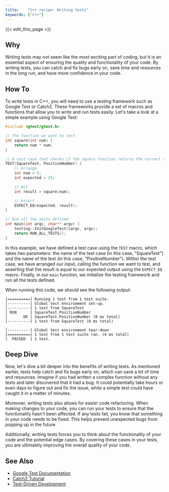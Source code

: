 ```yaml
---
title:    "C++ recipe: Writing tests"
keywords: ["C++"]
---
```


{{< edit_this_page >}}

## Why

Writing tests may not seem like the most exciting part of coding, but it is an essential aspect of ensuring the quality and functionality of your code. By writing tests, you can catch and fix bugs early on, save time and resources in the long run, and have more confidence in your code.

## How To

To write tests in C++, you will need to use a testing framework such as Google Test or Catch2. These frameworks provide a set of macros and functions that allow you to write and run tests easily. Let's take a look at a simple example using Google Test:

```C++
#include <gtest/gtest.h>

// The function we want to test
int square(int num) {
    return num * num;
}

// A test case that checks if the square function returns the correct result for a given input
TEST(SquareTest, PositiveNumber) {
    // Arrange
    int num = 5;
    int expected = 25;

    // Act
    int result = square(num);

    // Assert
    EXPECT_EQ(expected, result);
}

// Run all the tests defined
int main(int argc, char** argv) {
    testing::InitGoogleTest(&argc, argv);
    return RUN_ALL_TESTS();
}
```

In this example, we have defined a test case using the `TEST` macro, which takes two parameters: the name of the test case (in this case, "SquareTest") and the name of the test (in this case, "PositiveNumber"). Within the test case, we have arranged our input, calling the function we want to test, and asserting that the result is equal to our expected output using the `EXPECT_EQ` macro. Finally, in our `main` function, we initialize the testing framework and run all the tests defined.

When running this code, we should see the following output:

```
[==========] Running 1 test from 1 test suite.
[----------] Global test environment set-up.
[----------] 1 test from SquareTest
[ RUN      ] SquareTest.PositiveNumber
[       OK ] SquareTest.PositiveNumber (0 ms total)
[----------] 1 test from SquareTest (0 ms total)

[----------] Global test environment tear-down
[==========] 1 test from 1 test suite ran. (4 ms total)
[  PASSED  ] 1 test.
```

## Deep Dive

Now, let's dive a bit deeper into the benefits of writing tests. As mentioned earlier, tests help catch and fix bugs early on, which can save a lot of time and resources. Imagine if you had written a complex function without any tests and later discovered that it had a bug. It could potentially take hours or even days to figure out and fix the issue, while a simple test could have caught it in a matter of minutes.

Moreover, writing tests also allows for easier code refactoring. When making changes to your code, you can run your tests to ensure that the functionality hasn't been affected. If any tests fail, you know that something in your code needs to be fixed. This helps prevent unexpected bugs from popping up in the future.

Additionally, writing tests forces you to think about the functionality of your code and the potential edge cases. By covering these cases in your tests, you are ultimately improving the overall quality of your code.

## See Also

- [Google Test Documentation](https://github.com/google/googletest/blob/master/googletest/docs/Primer.md)
- [Catch2 Tutorial](https://github.com/catchorg/Catch2/blob/master/docs/tutorial.md)
- [Test-Driven Development](https://en.wikipedia.org/wiki/Test-driven_development)